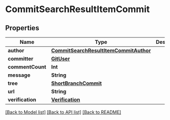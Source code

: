 # CommitSearchResultItemCommit

## Properties
Name | Type | Description | Notes
------------ | ------------- | ------------- | -------------
**author** | [**CommitSearchResultItemCommitAuthor**](CommitSearchResultItemCommitAuthor.md) |  | 
**committer** | [**GitUser**](GitUser.md) |  | 
**commentCount** | **Int** |  | 
**message** | **String** |  | 
**tree** | [**ShortBranchCommit**](ShortBranchCommit.md) |  | 
**url** | **String** |  | 
**verification** | [**Verification**](Verification.md) |  | [optional] 

[[Back to Model list]](../README.md#documentation-for-models) [[Back to API list]](../README.md#documentation-for-api-endpoints) [[Back to README]](../README.md)


